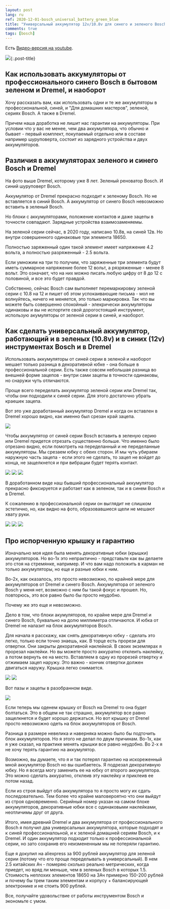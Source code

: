 ```yaml
---
layout: post
lang: ru
ref: 2020-12-01-bosch_universal_battery_green_blue
title: "Универсальный аккумулятор 12v/10.8v для синего и зеленого Bosch и Dremel"
comments: true
tags: [bosch]
---
```

Есть [Видео-версия на youtube](https://youtu.be/zlWu5hDDMqk).

![](/images/bosch_tools.jpg){:.post-title}

## Как использовать аккумуляторы от профессионального синего Bosch в бытовом зеленом и Dremel, и наоборот

Хочу рассказать вам, как использовать одни и те же аккумуляторы в профессиональной, синей, 
и "Для домашних мастеров", зеленой, сериях Bosch. А также в Dremel.

Причем наша доработка не лишит нас гарантии на аккумуляторы. 
При условии что у вас не менее, чем два аккумулятора, что обычно и бывает - первый комплект, 
покупаемый отдельно или в составе например шуруповерта, состоит из зарядного устройства и 
двух аккумуляторов.

## Различия в аккумуляторах зеленого и синего Bosch и Dremel

На фото выше Dremel, которому уже 8 лет. Зеленый реноватор Bosch. И синий шуруповерт Bosch.

Аккумулятор от Dremel прекрасно подходит к зеленому Bosch.
Но не вставляется в синий Bosch. 
А аккумулятор от синего Bosch невозможно вставить в зеленый Bosch.

Но блоки с аккумуляторами, положение контактов и даже зацепы в точности совпадают. 
Зарядные устройства взаимозаменяемы.

На зеленой серии сейчас, в 2020 году, написано 10.8в, на синей 12в.
Но внутри совершенного одинаковые три элемента 18650. 

Полностью заряженный один такой элемент имеет напряжение 4.2 вольта, 
а полностью разряженный - 2.5 вольта.

Если умножим на три то получим, что заряженные три элемента будут иметь суммарное 
напряжение более 12 вольт, а рязряженные - менее 8 вольт.
Это означает, что на них можно писать любую цифру от 8 до 12 с половиной, и все это будет правдой.

Собственно, сейчас Bosch сам выполняет перемаркировку  зеленой серии с 10.8 на 12 и пишет об 
этом успокаивающие письма - мол не волнуйтесь, ничего не меняется, это только маркировка. 
Так что вы можете быть совершенно спокойный - элекрически аккумуляторы одинаковы и вы не 
испортите свой дорогостоящий инструмент, использую акумуляторы от зеленой серии в синей, 
и наоборот.

## Как сделать универсальный аккумулятор, работающий и в зеленых (10.8v) и в синих (12v) инструментах Bosch и в Dremel

Использовать аккумуляторы от синей серии в зеленой и наоборот мешает только разница в 
декоративной юбке - она больше в профессиональной серии. 
Есть также совсем небольшая разница во внешней форме зацепов - внутри сами зацепы в точности 
одинаковы, но снаружи чуть отличаются.

Проще всего переделать аккумулятор зеленой серии или Dremel так, чтобы они подходили к синей 
серии. Для этого достаточно убрать краешек зацепа. 

Вот это уже доработанный аккумулятор Dremel и когда он вставлен в Dremel хорошо видно, как 
именно был срезан край зацепа. 

![](/images/dremel_with_uni_battery.jpg)

Чтобы аккумулятор от синей серии Bosch вставить в зеленую серию или Dremel придется отрезать 
существенно больше.
Что именно было отрезано видно, если помотреть на переделанный и не переделанные аккумуляторы. 
Мы срезаем юбку с обеих сторон. 
И мы чуть убираем наружную часть зацепа - если этого не сделать, то зацеп не войдет до конца, 
не защелкнется и при вибрации будет терять контакт.

![](/images/bosch_orig_and_uni_back.jpg)
![](/images/bosch_orig_and_uni_front.jpg)
![](/images/bosch_original_and_uni_side.jpg)

В доработанном виде наш бывший профессиональный аккумулятор прекрасно фиксируется и 
работает как в зеленом, так и в синем Bosch и в Dremel.

К сожалению в профессиональной серии он выглядит не слишком эстетично, но, как видно на фото,
образовавшиеся щели не мешают хвату руки.

![](/images/bosch_drill_back.jpg)
![](/images/bosch_drill_front.jpg)
![](/images/bosch_drill_side.jpg)

## Про испорченную крышку и гарантию

Изначально моя идея была менять декоративные юбки (крышки) аккумуляторов.
Но во-1х это непрактично - представьте как вы делаете это стоя на стремянке, например. 
И что вам надо положить в карман не только аккумуляторы, но еще и разные юбки к ним.

Во-2х, как оказалось, это просто невозможно, по крайней мере для аккумуляторов от Dremel и 
синего Bosch. Аккумулятора от зеленого Bosch у меня нет, возможно с ним бы такой фокус и прошел. 
Но, повторюсь, это все равно было бы просто неудобно.

Почему же это еще и невозможно.

Дело в том, что блоки акумуляторов, по крайне мере для Dremel и синего Bosch, буквально на 
долю миллиметра отличаются. И юбка от Dremel не налазит на блок аккумуляторов Bosch.

Для начала я расскажу, как снять декоративную юбку - сделать это легко, только если точно знаешь, 
как.
В торце есть прорези для отвертки. Они закрыты декоративной наклейкой. 
В своих экземлярах я прорезал наклейки. Но вы можете просто аккуратно отклеить наклейку, 
а потом вернуть ее на место.
Вставляем в одну из прорезей отвертку и отжимаем зацеп наружу. Это важно - кончик отвертки 
должен двигаться наружу. Крышка легко снимается. 

![](/images/cover_with_holes.jpg)
![](/images/cover_removing.jpg)

Вот пазы и зацепы в разобранном виде.

![](/images/bosch_battery_cover_clip.jpg)

Если теперь мы оденем крышку от Bosch на Dremel то она будет болтаться. Это в общем не так страшно, аккумулятор все равно защелкнется и будет хорошо держаться.
Но вот крышку от Drenel просто невозможно одеть на блок аккумуляторов от Bosch.

Разница в размере невелика и наверняка можно было бы подточить блок аккумуляторов.
Но я этого не делал по двум причинам. Во-1х, как я уже сказал, на практике менять крышки все 
равно неудобно.
Во 2-х я не хочу терять гарантию на аккумулятор.

Возможно, вы думаете, что я и так потерял гарантию на искореженный мной аккумулятор Bosch 
но вы ошибаетесь. Я подрезал декоративную юбку. 
Но я всегда могу заменить ее на юбку от второго аккумулятора. 
Это можно сделать аккуратно, отклеив эту наклейку и приклеив ее потом назад.

Если из строя выйдут оба аккумулятора то я просто могу их сдать последовательно. 
Тем более что крайне маловероятно что они выйдут из строя одновременно.
Серийный номер указан на самом блоке аккумуляторов, декоративные юбки все с одинаковыми 
наклейками, неотличимы друг от друга.

Итого, имея древний Dremel и два аккумулятора от профессионального Bosch я получил два 
универсальных аккумулятора, которые подходят и к синей профессионалоьной, и к зеленой 
домашней сериям Bosch, и к Dremel. И один аккумулятор подходит только к профессиональной серии, 
но зато сохранив его неизмененным мы не потеряли гарантию.

Еще я докупил на aliexpress за 900 рублей  аккумулятор для зеленой серии (потому что его проще 
переделывать в универсальный). 
В нем 2.5 китайских Ач - померяю сколько реально метрических, когда приедет, но вряд ли меньше, 
чем в зеленых Bosch в которых 1.5. 
Стоимость неплохих элементов 18650 на 3Ач примерно 150-200 рублей и почему бы трем таким 
элементам и корпусу + балансирующей электронике и не стоить 900 рублей.

Все, получайте удовольствие от работы инструментом Bosch и экономьте с умом.
